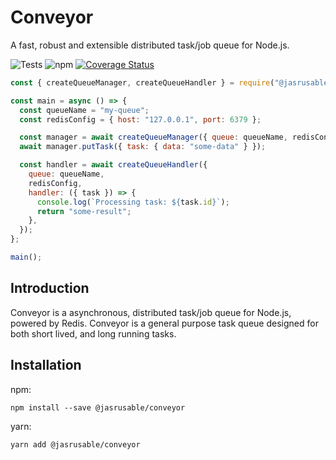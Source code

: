# Conveyor

A fast, robust and extensible distributed task/job queue for Node.js.

![Tests](https://github.com/jasrusable/conveyor/workflows/Tests/badge.svg)
![npm](https://img.shields.io/npm/v/@jasrusable/conveyor)
[![Coverage Status](https://coveralls.io/repos/github/jasrusable/conveyor/badge.svg?branch=master)](https://coveralls.io/github/jasrusable/conveyor?branch=master)

```js
const { createQueueManager, createQueueHandler } = require("@jasrusable/conveyor");

const main = async () => {
  const queueName = "my-queue";
  const redisConfig = { host: "127.0.0.1", port: 6379 };

  const manager = await createQueueManager({ queue: queueName, redisConfig });
  await manager.putTask({ task: { data: "some-data" } });

  const handler = await createQueueHandler({
    queue: queueName,
    redisConfig,
    handler: ({ task }) => {
      console.log(`Processing task: ${task.id}`);
      return "some-result";
    },
  });
};

main();
```

## Introduction

Conveyor is a asynchronous, distributed task/job queue for Node.js, powered by Redis. Conveyor is a general purpose task queue designed for both short lived, and long running tasks.

## Installation

npm:

```
npm install --save @jasrusable/conveyor
```

yarn:

```
yarn add @jasrusable/conveyor
```
